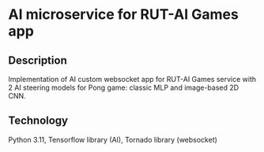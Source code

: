 # AI microservice for RUT-AI Games app

## Description
Implementation of AI custom websocket app for RUT-AI Games service with 2 AI steering models for Pong game: classic MLP and image-based 2D CNN.

## Technology
Python 3.11, Tensorflow library (AI), Tornado library (websocket)
